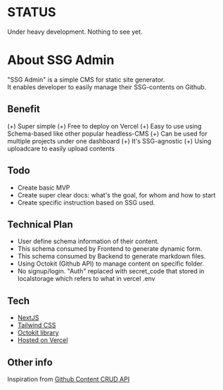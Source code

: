 # STATUS
Under heavy development. Nothing to see yet.

# About SSG Admin
"SSG Admin" is a simple CMS for static site generator.  
It enables developer to easily manage their SSG-contents on Github.  

## Benefit
(+) Super simple 
(+) Free to deploy on Vercel
(+) Easy to use using Schema-based like other popular headless-CMS
(+) Can be used for multiple projects under one dashboard
(+) It's SSG-agnostic
(+) Using uploadcare to easily upload contents

## Todo
- Create basic MVP
- Create super clear docs: what's the goal, for whom and how to start
- Create specific instruction based on SSG used.

## Technical Plan 
- User define schema information of their content.
- This schema consumed by Frontend to generate dynamic form.
- This schema consumed by Backend to generate markdown files.
- Using Octokit (Github API) to manage content on specific folder.
- No signup/login. "Auth" replaced with secret_code that stored in localstorage which refers to what in vercel .env 

## Tech
- [NextJS](https://nextjs.org/)
- [Tailwind CSS](https://tailwindcss.com/docs/guides/nextjs)
- [Octokit library](https://docs.github.com/en/rest/overview/libraries)
- [Hosted on Vercel](https://vercel.com/)

## Other info 
Inspiration from [Github Content CRUD API](https://github.com/hilmanski/Github-content-CRUD-API)